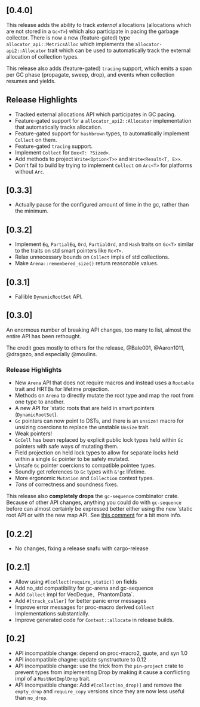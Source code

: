 ## [0.4.0]

This release adds the ability to track *external* allocations (allocations
which are not stored in a `Gc<T>`) which also participate in pacing the garbage
collector. There is now a new (feature-gated) type `allocator_api::MetricsAlloc`
which implements the `allocator-api2::Allocator` trait which can be used to
automatically track the external allocation of collection types.

This release also adds (feature-gated) `tracing` support, which emits a span
per GC phase (propagate, sweep, drop), and events when collection resumes and
yields.

## Release Highlights
- Tracked external allocations API which participates in GC pacing.
- Feature-gated support for a `allocator_api2::Allocator` implementation that
  automatically tracks allocation.
- Feature-gated support for `hashbrown` types, to automatically implement
  `Collect` on them.
- Feature-gated `tracing` support.
- Implement `Collect` for `Box<T: ?Sized>`.
- Add methods to project `Write<Option<T>>` and `Write<Result<T, E>>`.
- Don't fail to build by trying to implement `Collect` on `Arc<T>` for platforms
  without `Arc`.

## [0.3.3]
- Actually pause for the configured amount of time in the gc, rather than the
  minimum.

## [0.3.2]
- Implement `Eq`, `PartialEq`, `Ord`, `PartialOrd`, and `Hash` traits on `Gc<T>`
  similar to the traits on std smart pointers like `Rc<T>`.
- Relax unnecessary bounds on `Collect` impls of std collections.
- Make `Arena::remembered_size()` return reasonable values.

## [0.3.1]
- Fallible `DynamicRootSet` API.

## [0.3.0]

An enormous number of breaking API changes, too many to list, almost the entire
API has been rethought.

The credit goes mostly to others for the release, @Bale001, @Aaron1011,
@dragazo, and especially @moulins.

### Release Highlights
- New `Arena` API that does not require macros and instead uses a `Rootable`
  trait and HRTBs for lifetime projection.
- Methods on `Arena` to directly mutate the root type and map the root from one
  type to another.
- A new API for 'static roots that are held in smart pointers
  (`DynamicRootSet`).
- `Gc` pointers can now point to DSTs, and there is an `unsize!` macro for
  unsizing coercions to replace the unstable `Unsize` trait.
- Weak pointers!
- `GcCell` has been replaced by explicit public lock types held within `Gc`
  pointers with safe ways of mutating them.
- Field projection on held lock types to allow for separate locks held within a
  single `Gc` pointer to be safely mutated.
- Unsafe `Gc` pointer coercions to compatible pointee types.
- Soundly get references to `Gc` types with `&'gc` lifetime.
- More ergonomic `Mutation` and `Collection` context types.
- *Tons* of correctness and soundness fixes.

This release also **completely drops** the `gc-sequence` combinator crate.
Because of other API changes, anything you could do with `gc-sequence` before
can almost certainly be expressed better either using the new 'static root API
or with the new map API. See [this comment](https://github.com/kyren/gc-arena/pull/50#issuecomment-1538421347) for a bit more info.

## [0.2.2]
- No changes, fixing a release snafu with cargo-release

## [0.2.1]
- Allow using `#[collect(require_static)]` on fields
- Add no_std compatibility for gc-arena and gc-sequence
- Add `Collect` impl for VecDeque`, `PhantomData`.
- Add `#[track_caller]` for better panic error messages
- Improve error messages for proc-macro derived `Collect` implementations
  substantially.
- Improve generated code for `Context::allocate` in release builds.

## [0.2]
- API incompatible change: depend on proc-macro2, quote, and syn 1.0
- API incompatible chagne: update synstructure to 0.12
- API incompatible change: use the trick from the `pin-project` crate to prevent
  types from implementing Drop by making it cause a conflicting impl of a
  `MustNotImplDrop` trait.
- API incompatible change: Add `#[collect(no_drop)]` and remove the `empty_drop`
  and `require_copy` versions since they are now less useful than `no_drop`.
